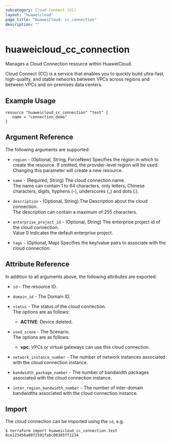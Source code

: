```yaml
---
subcategory: Cloud Connect (CC)
layout: "huaweicloud"
page_title: "HuaweiCloud: cc_connection"
description: ""
---
```


# huaweicloud_cc_connection

Manages a Cloud Connection resource within HuaweiCloud.

Cloud Connect (CC) is a service that enables you to quickly build ultra-fast, high-quality, and stable networks
between VPCs across regions and between VPCs and on-premises data centers.

## Example Usage

```hcl
resource "huaweicloud_cc_connection" "test" {
   name = "connection_demo"
}
```

## Argument Reference

The following arguments are supported:

* `region` - (Optional, String, ForceNew) Specifies the region in which to create the resource.
  If omitted, the provider-level region will be used. Changing this parameter will create a new resource.

* `name` - (Required, String) The cloud connection name.  
  The name can contain 1 to 64 characters, only letters, Chinese characters, digits, hyphens (-),
  underscores (_) and dots (.).

* `description` - (Optional, String) The Description about the cloud connection.  
  The description can contain a maximum of 255 characters.

* `enterprise_project_id` - (Optional, String) The enterprise project id of the cloud connection.  
  Value 0 indicates the default enterprise project.

* `tags` - (Optional, Map) Specifies the key/value pairs to associate with the cloud connection.

## Attribute Reference

In addition to all arguments above, the following attributes are exported:

* `id` - The resource ID.

* `domain_id` - The Domain ID.

* `status` - The status of the cloud connection.  
  The options are as follows:
    + **ACTIVE**: Device deleted.

* `used_scene` - The Scenario.  
  The options are as follows:
    + **vpc**: VPCs or virtual gateways can use this cloud connection.

* `network_instance_number` - The number of network instances associated with the cloud connection instance.

* `bandwidth_package_number` - The number of bandwidth packages associated with the cloud connection instance.

* `inter_region_bandwidth_number` - The number of inter-domain bandwidths associated with the cloud connection instance.

## Import

The cloud connection can be imported using the `id`, e.g.

```
$ terraform import huaweicloud_cc_connection.test 0ce123456a00f2591fabc00385ff1234
```
